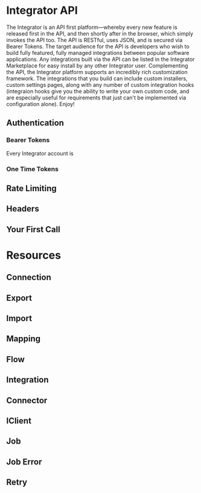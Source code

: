 # Integrator API
The Integrator is an API first platform—whereby every new feature is released first in the API, and then shortly after in the browser, which simply invokes the API too.  The API is RESTful, uses JSON, and is secured via Bearer Tokens.  The target audience for the API is developers who wish to build fully featured, fully managed integrations between popular software applications.  Any integrations built via the API can be listed in the Integrator Marketplace for easy install by any other Integrator user. Complementing the API, the Integrator platform supports an incredibly rich customization framework.  The integrations that you build can include custom installers, custom settings pages, along with any number of custom integration hooks (integraion hooks give you the ability to write your own custom code, and are especially useful for requirements that just can't be implemented via configuration alone).  Enjoy!

## Authentication
### Bearer Tokens
Every Integrator account is
### One Time Tokens
## Rate Limiting
## Headers
## Your First Call

# Resources
## Connection
## Export
## Import
## Mapping
## Flow
## Integration
## Connector
## IClient
## Job
## Job Error
## Retry
